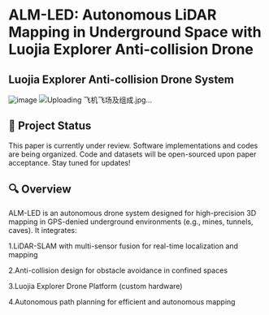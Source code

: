 # ALM-LED: Autonomous LiDAR Mapping in Underground Space with Luojia Explorer Anti-collision Drone
## Luojia Explorer Anti-collision Drone System
![image](https://github.com/user-attachments/assets/e372784e-57c5-418e-91f2-0dc9b83d95ce)
![Uploading 飞机飞场及组成.jpg…]()


## 📜 Project Status

This paper is currently under review.​​ Software implementations and codes are being organized. ​Code and datasets will be open-sourced upon paper acceptance.​​
 Stay tuned for updates! 

## 🔍 Overview

​ALM-LED​ is an autonomous drone system designed for ​high-precision 3D mapping in GPS-denied underground environments​ (e.g., mines, tunnels, caves). It integrates:

​1.LiDAR-SLAM​ with multi-sensor fusion for real-time localization and mapping

​2.Anti-collision design​ for obstacle avoidance in confined spaces

​3.Luojia Explorer Drone Platform​ (custom hardware)

​4.Autonomous path planning​ for efficient and autonomous mapping

